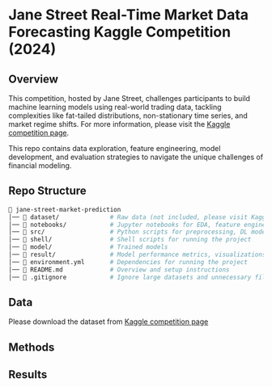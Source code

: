 # Jane Street Real-Time Market Data Forecasting Kaggle Competition (2024)

## Overview
This competition, hosted by Jane Street, challenges participants to build machine learning models using real-world trading data, tackling complexities like fat-tailed distributions, non-stationary time series, and market regime shifts. For more information, please visit the [Kaggle competition page](https://www.kaggle.com/competitions/jane-street-real-time-market-data-forecasting).

This repo contains data exploration, feature engineering, model development, and evaluation strategies to navigate the unique challenges of financial modeling.

## Repo Structure
```bash
📂 jane-street-market-prediction
│── 📂 dataset/              # Raw data (not included, please visit Kaggle competition page)
│── 📂 notebooks/            # Jupyter notebooks for EDA, feature engineering, ML model training, and evaluation
│── 📂 src/                  # Python scripts for preprocessing, DL model training, and evaluation
│── 📂 shell/                # Shell scripts for running the project
│── 📂 model/                # Trained models
│── 📂 result/               # Model performance metrics, visualizations, and insights
│── 📜 environment.yml       # Dependencies for running the project
│── 📜 README.md             # Overview and setup instructions
│── 📜 .gitignore            # Ignore large datasets and unnecessary files
```

## Data
Please download the dataset from [Kaggle competition page](https://www.kaggle.com/competitions/jane-street-real-time-market-data-forecasting/data)

## Methods

## Results